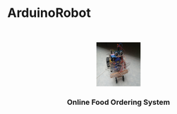# ArduinoRobot

<br />
<p align="center">
  <a href="https://github.com/YeongCC/Foodtiger_Mobile_App">
    <img src="https://github.com/YeongCC/ArduinoRobot/blob/main/Picture/1.jpg" alt="Logo" width="100" height="100">
  </a>

  <h3 align="center">Online Food Ordering System</h3>

</p>
